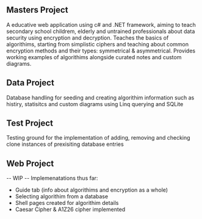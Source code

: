 ## Masters Project 
A educative web application using c# and .NET framework, aiming to teach secondary school childrem, elderly and untrained professionals about data security using encryption and decryption. Teaches the basics of algorithims, starting from simplistic ciphers and teaching about common encryption methods and their types: symmetrical & asymmetrical. Provides working examples of algorithims alongside curated notes and custom diagrams.

## Data Project
Database handling for seeding and creating algorithim information such as histiry, statisitcs and custom diagrams using Linq querying and SQLite
## Test Project
Testing ground for the implementation of adding, removing and checking clone instances of prexisiting database entries
## Web Project
-- WIP --
Implemenatations thus far:
- Guide tab (info about algorithims and encryption as a whole)
- Selecting algorithim from a database
- Shell pages created for algorithim details
- Caesar Cipher & A1Z26 cipher implemented




